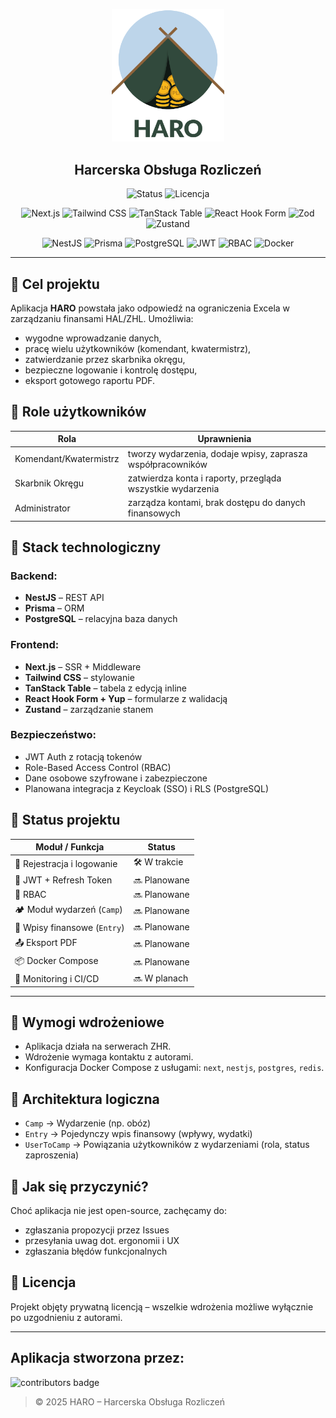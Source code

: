 <p align="center">
  <img src="./img/Logo.png" alt="HARO logo" width="180"/>
</p>

<h2 align="center"><strong>Harcerska Obsługa Rozliczeń</strong></h2>

<div align="center">
    <p><img alt="Status" src="https://img.shields.io/badge/status-w%20trakcie%20budowy-orange">
    <img alt="Licencja" src="https://img.shields.io/badge/licencja-na%20zapytanie-lightgrey"></p>
    <p> <img alt="Next.js" src="https://img.shields.io/badge/Next.js-000000?logo=nextdotjs&logoColor=white"> <img alt="Tailwind CSS" src="https://img.shields.io/badge/Tailwind_CSS-38B2AC?logo=tailwind-css&logoColor=white"> <img alt="TanStack Table" src="https://img.shields.io/badge/TanStack_Table-FF4154?logo=react-table&logoColor=white"> <img alt="React Hook Form" src="https://img.shields.io/badge/React_Hook_Form-EC5990?logo=reacthookform&logoColor=white"> <img alt="Zod" src="https://img.shields.io/badge/Zod-4B32C3?logoColor=white"> <img alt="Zustand" src="https://img.shields.io/badge/Zustand-0A0A0A?logo=z&logoColor=white"> </p>
    <p> <img alt="NestJS" src="https://img.shields.io/badge/NestJS-E0234E?logo=nestjs&logoColor=white"> <img alt="Prisma" src="https://img.shields.io/badge/Prisma-2D3748?logo=prisma&logoColor=white"> <img alt="PostgreSQL" src="https://img.shields.io/badge/PostgreSQL-4169E1?logo=postgresql&logoColor=white"> <img alt="JWT" src="https://img.shields.io/badge/JWT-000000?logo=jsonwebtokens&logoColor=white"> <img alt="RBAC" src="https://img.shields.io/badge/RBAC-%231A73E8?logo=google&logoColor=white"> <img alt="Docker" src="https://img.shields.io/badge/Docker-2496ED?logo=docker&logoColor=white"> </p>
</div>

---

## 🎯 Cel projektu

Aplikacja **HARO** powstała jako odpowiedź na ograniczenia Excela w zarządzaniu finansami HAL/ZHL. Umożliwia:
- wygodne wprowadzanie danych,
- pracę wielu użytkowników (komendant, kwatermistrz),
- zatwierdzanie przez skarbnika okręgu,
- bezpieczne logowanie i kontrolę dostępu,
- eksport gotowego raportu PDF.

## 👤 Role użytkowników

| Rola                | Uprawnienia                                                                 |
|---------------------|------------------------------------------------------------------------------|
| Komendant/Kwatermistrz | tworzy wydarzenia, dodaje wpisy, zaprasza współpracowników                 |
| Skarbnik Okręgu     | zatwierdza konta i raporty, przegląda wszystkie wydarzenia                   |
| Administrator       | zarządza kontami, brak dostępu do danych finansowych                         |

## 🧱 Stack technologiczny

### Backend:
- **NestJS** – REST API
- **Prisma** – ORM
- **PostgreSQL** – relacyjna baza danych

### Frontend:
- **Next.js** – SSR + Middleware
- **Tailwind CSS** – stylowanie
- **TanStack Table** – tabela z edycją inline
- **React Hook Form + Yup** – formularze z walidacją
- **Zustand** – zarządzanie stanem

### Bezpieczeństwo:
- JWT Auth z rotacją tokenów
- Role-Based Access Control (RBAC)
- Dane osobowe szyfrowane i zabezpieczone
- Planowana integracja z Keycloak (SSO) i RLS (PostgreSQL)


## 📌 Status projektu

| Moduł / Funkcja           | Status     |
|---------------------------|------------|
| 🔐 Rejestracja i logowanie | 🛠 W trakcie    |
| 🔑 JWT + Refresh Token     | 🔜 Planowane   |
| 🛂 RBAC                   | 🔜 Planowane  |
| 🏕 Moduł wydarzeń (`Camp`) | 🔜 Planowane  |
| 💸 Wpisy finansowe (`Entry`) | 🔜 Planowane |
| 📤 Eksport PDF             | 🔜 Planowane |
| 📦 Docker Compose         | 🔜 Planowane |
| 🔭 Monitoring i CI/CD      | 🔜 W planach |

---

## 🔐 Wymogi wdrożeniowe

- Aplikacja działa na serwerach ZHR.
- Wdrożenie wymaga kontaktu z autorami.
- Konfiguracja Docker Compose z usługami: `next`, `nestjs`, `postgres`, `redis`.

## 🧠 Architektura logiczna

- `Camp` → Wydarzenie (np. obóz)
- `Entry` → Pojedynczy wpis finansowy (wpływy, wydatki)
- `UserToCamp` → Powiązania użytkowników z wydarzeniami (rola, status zaproszenia)

## 💬 Jak się przyczynić?

Choć aplikacja nie jest open-source, zachęcamy do:
- zgłaszania propozycji przez Issues
- przesyłania uwag dot. ergonomii i UX
- zgłaszania błędów funkcjonalnych

## 📝 Licencja

Projekt objęty prywatną licencją – wszelkie wdrożenia możliwe wyłącznie po uzgodnieniu z autorami.

---

## Aplikacja stworzona przez:
![contributors badge](https://readme-contribs.as93.net/contributors/Nikovsky/HARO)
> © 2025 HARO – Harcerska Obsługa Rozliczeń  